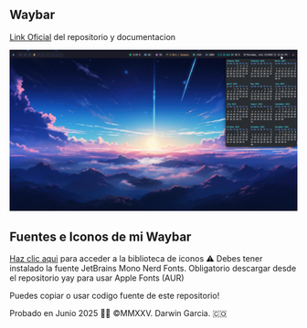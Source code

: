 ## Waybar
[Link Oficial](https://github.com/Alexays/Waybar) del repositorio y documentacion

![Calendar.](https://raw.githubusercontent.com/darwin-garcia/Arch-Linux-Hyprland/refs/heads/main/Screenshots/Desktop%20Calendar.png)

## Fuentes e Iconos de mi Waybar
[Haz clic aqui](https://www.nerdfonts.com/cheat-sheet) para acceder a la biblioteca de iconos
⚠ Debes tener instalado la fuente JetBrains Mono Nerd Fonts. 
Obligatorio descargar desde el repositorio yay para usar Apple Fonts (AUR)

Puedes copiar o usar codigo fuente de este repositorio!

Probado en Junio 2025 👨‍💻 ©MMXXV. Darwin Garcia. 🇨🇴
